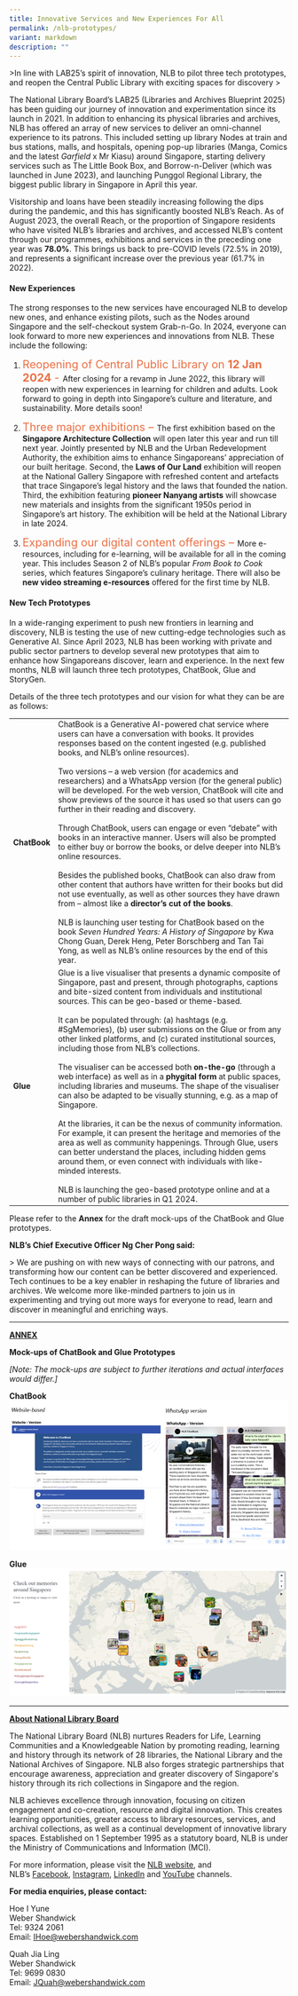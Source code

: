 ```yaml
---
title: Innovative Services and New Experiences For All
permalink: /nlb-prototypes/
variant: markdown
description: ""
---
```

&gt;In line with LAB25’s spirit of innovation, NLB to pilot three tech prototypes, and reopen the Central Public Library with exciting spaces for discovery
&gt; 

The National Library Board’s LAB25 (Libraries and Archives Blueprint 2025) has been guiding our journey of innovation and experimentation since its launch in 2021. In addition to enhancing its physical libraries and archives, NLB has offered an array of new services to deliver an omni-channel experience to its patrons. This included setting up library Nodes at train and bus stations, malls, and hospitals, opening pop-up libraries (Manga, Comics and the latest *Garfield* x Mr Kiasu) around Singapore, starting delivery services such as The Little Book Box, and Borrow-n-Deliver (which was launched in June 2023), and launching Punggol Regional Library, the biggest public library in Singapore in April this year.

Visitorship and loans have been steadily increasing following the dips during the pandemic, and this has significantly boosted NLB’s Reach. As of August 2023, the overall Reach, or the proportion of Singapore residents who have visited NLB’s libraries and archives, and accessed NLB’s content through our programmes, exhibitions and services in the preceding one year was **78.0%**. This brings us back to pre-COVID levels (72.5% in 2019), and represents a significant increase over the previous year (61.7% in 2022).

#### **New Experiences**

The strong responses to the new services have encouraged NLB to develop new ones, and enhance existing pilots, such as the Nodes around Singapore and the self-checkout system Grab-n-Go. In 2024, everyone can look forward to more new experiences and innovations from NLB. These include the following:

1. <span style="font-size: 20px; font-style: normal; color:#eb7044">Reopening of Central Public Library on **12 Jan 2024** - </span>After closing for a revamp in June 2022, this library will reopen with new experiences in learning for children and adults. Look forward to going in depth into Singapore’s culture and literature, and sustainability. More details soon!

2. <span style="font-size: 20px; font-style: normal; color:#eb7044">Three major exhibitions – </span>The first exhibition based on the **Singapore Architecture Collection** will open later this year and run till next year. Jointly presented by NLB and the Urban Redevelopment Authority, the exhibition aims to enhance Singaporeans’ appreciation of our built heritage. Second, the **Laws of Our Land** exhibition will reopen at the National Gallery Singapore with refreshed content and artefacts that trace Singapore’s legal history and the laws that founded the nation. Third, the exhibition featuring **pioneer Nanyang artists** will showcase new materials and insights from the significant 1950s period in Singapore’s art history. The exhibition will be held at the National Library in late 2024.

3. <span style="font-size: 20px; font-style: normal; color:#eb7044">Expanding our digital content offerings – </span>More e-resources, including for e-learning, will be available for all in the coming year. This includes Season 2 of NLB’s popular *From Book to Cook* series, which features Singapore’s culinary heritage. There will also be **new video streaming e-resources** offered for the first time by NLB.

#### **New Tech Prototypes**

In a wide-ranging experiment to push new frontiers in learning and discovery, NLB is testing the use of new cutting-edge technologies such as Generative AI. Since April 2023, NLB has been working with private and public sector partners to develop several new prototypes that aim to enhance how Singaporeans discover, learn and experience. In the next few months, NLB will launch three tech prototypes, ChatBook, Glue and StoryGen. 

Details of the three tech prototypes and our vision for what they can be are as follows:



|  |  | 
| -------- | -------- | 
| **ChatBook**     | ChatBook is a Generative AI-powered chat service where users can have a conversation with books. It provides responses based on the content ingested (e.g. published books, and NLB’s online resources). <br><br>Two versions – a web version (for academics and researchers) and a WhatsApp version (for the general public) will be developed. For the web version, ChatBook will cite and show previews of the source it has used so that users can go further in their reading and discovery. <br><br>Through ChatBook, users can engage or even “debate” with books in an interactive manner. Users will also be prompted to either buy or borrow the books, or delve deeper into NLB’s online resources. <br><br>Besides the published books, ChatBook can also draw from other content that authors have written for their books but did not use eventually, as well as other sources they have drawn from – almost like a&nbsp;**director’s cut of the books**. <br><br>NLB is launching user testing for ChatBook based on the book&nbsp;_Seven Hundred Years: A History of Singapore_&nbsp;by Kwa Chong Guan, Derek Heng, Peter Borschberg and Tan Tai Yong, as well as NLB’s online resources by the end of this year.    | 
| **Glue**     | Glue&nbsp;is a live visualiser that presents a dynamic composite of Singapore, past and present, through photographs, captions and bite-sized content from individuals and institutional sources. This can be geo-based or theme-based. <br><br>It can be populated through: (a) hashtags (e.g. #SgMemories), (b) user submissions on the Glue or from any other linked platforms, and (c) curated institutional sources, including those from NLB’s collections. <br><br>The visualiser can be accessed both&nbsp;**on-the-go**&nbsp;(through a web interface) as well as in a&nbsp;**phygital form**&nbsp;at public spaces, including libraries and museums. The shape of the visualiser can also be adapted to be visually stunning, e.g. as a map of Singapore. <br><br>At the libraries, it can be the nexus of community information. For example, it can present the heritage and memories of the area as well as community happenings. Through Glue, users can better understand the places, including hidden gems around them, or even connect with individuals with like-minded interests. <br><br>NLB is launching the geo-based prototype online and at a number of public libraries in Q1 2024.     | 

Please refer to the&nbsp;**Annex**&nbsp;for the draft mock-ups of the ChatBook and Glue prototypes.

**NLB’s Chief Executive Officer Ng Cher Pong said:**

&gt; We are pushing on with new ways of connecting with our patrons, and transforming how our content can be better discovered and experienced. Tech continues to be a key enabler in reshaping the future of libraries and archives. We welcome more like-minded partners to join us in experimenting and trying out more ways for everyone to read, learn and discover in meaningful and enriching ways.

-----

<span style="font-weight: 700; text-decoration: underline;">ANNEX</span>

**Mock-ups of ChatBook and Glue Prototypes**

*[Note: The mock-ups are subject to further iterations and actual interfaces would differ.\]*

**ChatBook**
![nlb-chatbook](/images/nlb_chatbook.png)

**Glue**
![nlb-glue](/images/nlb_glue.png)

-----

<span style="font-weight: 700; text-decoration: underline;">About National Library Board</span>

The National Library Board (NLB) nurtures Readers for Life, Learning Communities and a Knowledgeable Nation by promoting reading, learning and history through its network of 28 libraries, the National Library and the National Archives of Singapore. NLB also forges strategic partnerships that encourage awareness, appreciation and greater discovery of Singapore's history through its rich collections in Singapore and the region.  
  
NLB achieves excellence through innovation, focusing on citizen engagement and co-creation, resource and digital innovation. This creates learning opportunities, greater access to library resources, services, and archival collections, as well as a continual development of innovative library spaces. Established on 1 September 1995 as a statutory board, NLB is under the Ministry of Communications and Information (MCI).

For more information, please visit the&nbsp;[NLB website](https://www.nlb.gov.sg/),&nbsp;and NLB’s&nbsp;[Facebook](https://www.facebook.com/nlbsingapore),&nbsp;[Instagram](https://www.instagram.com/nlb.singapore),&nbsp;[LinkedIn](https://sg.linkedin.com/company/national-library-board)&nbsp;and&nbsp;[YouTube](https://www.youtube.com/c/NLBsg)&nbsp;channels.

**For media enquiries, please contact:**

Hoe I Yune&nbsp;  
Weber Shandwick&nbsp;  
Tel: 9324 2061  
Email:&nbsp;[IHoe@webershandwick.com](mailto:IHoe@webershandwick.com)

Quah Jia Ling&nbsp;  
Weber Shandwick&nbsp;  
Tel: 9699 0830&nbsp;  
Email:&nbsp;[JQuah@webershandwick.com](mailto:JQuah@webershandwick.com)

